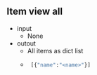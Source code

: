 ## Item view all

- input
  - None
- outout
  - All items as dict list
  - ```python
     [{"name":"<name>"}]
    ```